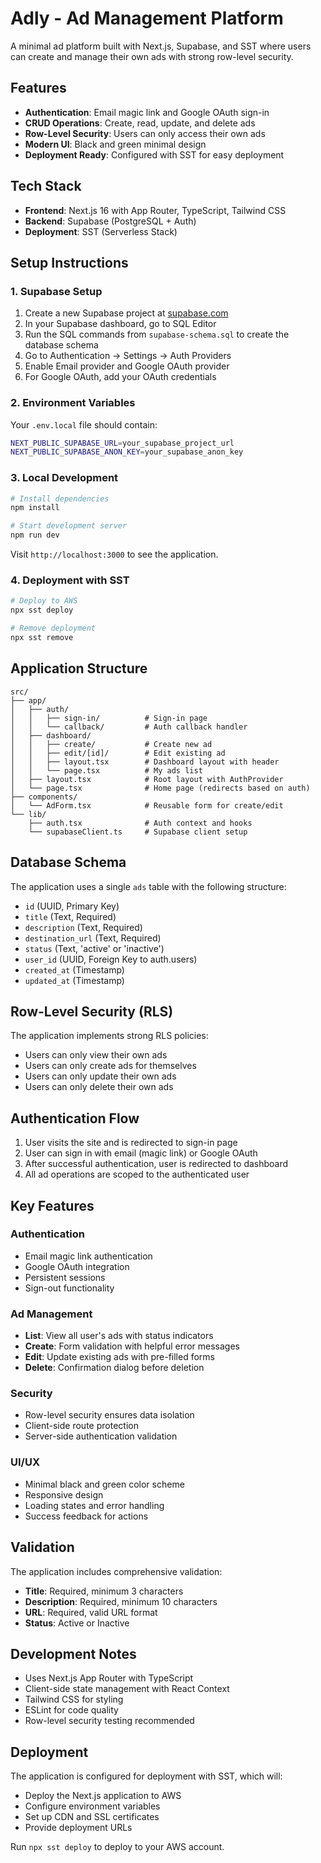 # Adly - Ad Management Platform

A minimal ad platform built with Next.js, Supabase, and SST where users can create and manage their own ads with strong row-level security.

## Features

- **Authentication**: Email magic link and Google OAuth sign-in
- **CRUD Operations**: Create, read, update, and delete ads
- **Row-Level Security**: Users can only access their own ads
- **Modern UI**: Black and green minimal design
- **Deployment Ready**: Configured with SST for easy deployment

## Tech Stack

- **Frontend**: Next.js 16 with App Router, TypeScript, Tailwind CSS
- **Backend**: Supabase (PostgreSQL + Auth)
- **Deployment**: SST (Serverless Stack)

## Setup Instructions

### 1. Supabase Setup

1. Create a new Supabase project at [supabase.com](https://supabase.com)
2. In your Supabase dashboard, go to SQL Editor
3. Run the SQL commands from `supabase-schema.sql` to create the database schema
4. Go to Authentication → Settings → Auth Providers
5. Enable Email provider and Google OAuth provider
6. For Google OAuth, add your OAuth credentials

### 2. Environment Variables

Your `.env.local` file should contain:

```bash
NEXT_PUBLIC_SUPABASE_URL=your_supabase_project_url
NEXT_PUBLIC_SUPABASE_ANON_KEY=your_supabase_anon_key
```

### 3. Local Development

```bash
# Install dependencies
npm install

# Start development server
npm run dev
```

Visit `http://localhost:3000` to see the application.

### 4. Deployment with SST

```bash
# Deploy to AWS
npx sst deploy

# Remove deployment
npx sst remove
```

## Application Structure

```
src/
├── app/
│   ├── auth/
│   │   ├── sign-in/          # Sign-in page
│   │   └── callback/         # Auth callback handler
│   ├── dashboard/
│   │   ├── create/           # Create new ad
│   │   ├── edit/[id]/        # Edit existing ad
│   │   ├── layout.tsx        # Dashboard layout with header
│   │   └── page.tsx          # My ads list
│   ├── layout.tsx            # Root layout with AuthProvider
│   └── page.tsx              # Home page (redirects based on auth)
├── components/
│   └── AdForm.tsx            # Reusable form for create/edit
└── lib/
    ├── auth.tsx              # Auth context and hooks
    └── supabaseClient.ts     # Supabase client setup
```

## Database Schema

The application uses a single `ads` table with the following structure:

- `id` (UUID, Primary Key)
- `title` (Text, Required)
- `description` (Text, Required)
- `destination_url` (Text, Required)
- `status` (Text, 'active' or 'inactive')
- `user_id` (UUID, Foreign Key to auth.users)
- `created_at` (Timestamp)
- `updated_at` (Timestamp)

## Row-Level Security (RLS)

The application implements strong RLS policies:

- Users can only view their own ads
- Users can only create ads for themselves
- Users can only update their own ads
- Users can only delete their own ads

## Authentication Flow

1. User visits the site and is redirected to sign-in page
2. User can sign in with email (magic link) or Google OAuth
3. After successful authentication, user is redirected to dashboard
4. All ad operations are scoped to the authenticated user

## Key Features

### Authentication
- Email magic link authentication
- Google OAuth integration
- Persistent sessions
- Sign-out functionality

### Ad Management
- **List**: View all user's ads with status indicators
- **Create**: Form validation with helpful error messages
- **Edit**: Update existing ads with pre-filled forms
- **Delete**: Confirmation dialog before deletion

### Security
- Row-level security ensures data isolation
- Client-side route protection
- Server-side authentication validation

### UI/UX
- Minimal black and green color scheme
- Responsive design
- Loading states and error handling
- Success feedback for actions

## Validation

The application includes comprehensive validation:

- **Title**: Required, minimum 3 characters
- **Description**: Required, minimum 10 characters
- **URL**: Required, valid URL format
- **Status**: Active or Inactive

## Development Notes

- Uses Next.js App Router with TypeScript
- Client-side state management with React Context
- Tailwind CSS for styling
- ESLint for code quality
- Row-level security testing recommended

## Deployment

The application is configured for deployment with SST, which will:

- Deploy the Next.js application to AWS
- Configure environment variables
- Set up CDN and SSL certificates
- Provide deployment URLs

Run `npx sst deploy` to deploy to your AWS account.
